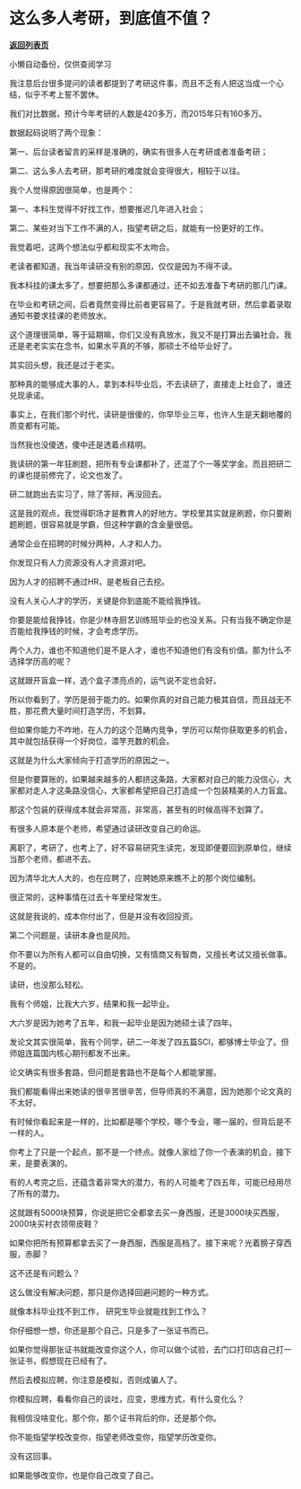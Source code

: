# 这么多人考研，到底值不值？

[**返回列表页**](/gzh/记忆承载3)

小懒自动备份，仅供查阅学习

我注意后台很多提问的读者都提到了考研这件事，而且不乏有人把这当成一个心结，似乎不考上誓不罢休。  

  

我们对比数据，预计今年考研的人数是420多万，而2015年只有160多万。

  

数据起码说明了两个现象：  

  

第一、后台读者留言的采样是准确的，确实有很多人在考研或者准备考研；

第二、这么多人去考研，那考研的难度就会变得很大，相较于以往。

  

我个人觉得原因很简单，也是两个：

  

第一、本科生觉得不好找工作，想要推迟几年进入社会；

第二、某些对当下工作不满的人，指望考研之后，就能有一份更好的工作。

  

我觉着吧，这两个想法似乎都和现实不太吻合。

  

老读者都知道，我当年读研没有别的原因，仅仅是因为不得不读。

  

我本科挂的课太多了，想要把那么多课都通过，还不如去准备下考研的那几门课。

  

在毕业和考研之间，后者竟然变得比前者更容易了。于是我就考研，然后拿着录取通知书要求挂课的老师放水。

  

这个道理很简单，等于延期嘛，你们又没有真放水，我又不是打算出去骗社会。我还是老老实实在念书，如果水平真的不够，那硕士不给毕业好了。

  

其实回头想，我还是过于老实。  

  

那种真的能够成大事的人，拿到本科毕业后，不去读研了，直接走上社会了，谁还兑现承诺。  

  

事实上，在我们那个时代，读研是很傻的，你早毕业三年，也许人生是天翻地覆的质变都有可能。  

  

当然我也没傻透，傻中还是透着点精明。  

  

我读研的第一年狂刷题，把所有专业课都补了，还混了个一等奖学金。而且把研二的课也提前修完了，论文也发了。

  

研二就跑出去实习了，除了答辩，再没回去。  

  

这是我的观点，我觉得职场才是教育人的好地方。学校里其实就是刷题，你只要刷题刷题，很容易就是学霸，但这种学霸的含金量很低。

  

通常企业在招聘的时候分两种，人才和人力。  

  

你发现只有人力资源没有人才资源对吧。  

  

因为人才的招聘不通过HR，是老板自己去挖。  

  

没有人关心人才的学历，关键是你到底能不能给我挣钱。  

  

你要是能给我挣钱，你是少林寺厨艺训练班毕业的也没关系。只有当我不确定你是否能给我挣钱的时候，才会考虑学历。

  

两个人力，谁也不知道他们是不是人才，谁也不知道他们有没有价值。那为什么不选择学历高的呢？

  

这就跟开盲盒一样，选个盒子漂亮点的，运气说不定也会好。

  

所以你看到了，学历是弱于能力的。如果你真的对自己能力极其自信，而且战无不胜，那花费大量时间打造学历，不划算。  

  

但如果你能力不咋地，在人力的这个范畴内竞争，学历可以帮你获取更多的机会，其中就包括获得一个好岗位，滥竽充数的机会。  

  

这就是为什么大家倾向于打造学历的原因之一。  

  

但是你要算账的，如果越来越多的人都挤这条路，大家都对自己的能力没信心，大家都对走人才这条路没信心，大家都希望把自己打造成一个包装精美的人力盲盒。  

  

那这个包装的获得成本就会非常高，非常高，甚至有的时候高得不划算了。

  

有很多人原本是个老师，希望通过读研改变自己的命运。

  

离职了，考研了，也考上了，好不容易研究生读完，发现即便要回到原单位，继续当那个老师，都进不去。  

  

因为清华北大人大的，也在应聘了，应聘她原来瞧不上的那个岗位编制。

  

很正常的，这种事情在过去十年里经常发生。  

  

这就是我说的，成本你付出了，但是并没有收回投资。  

  

第二个问题是，读研本身也是风险。  

  

你不要以为所有人都可以自由切换，又有情商又有智商，又擅长考试又擅长做事。不是的。  

  

读研，也没那么轻松。  

  

我有个师姐，比我大六岁，结果和我一起毕业。

  

大六岁是因为她考了五年，和我一起毕业是因为她硕士读了四年。

  

发论文其实很简单，我有个同学，研二一年发了四五篇SCI，都够博士毕业了。但师姐连篇国内核心期刊都发不出来。

  

论文确实有很多套路，但问题是套路也不是每个人都能掌握。

  

我们都能看得出来她读的很辛苦很辛苦，但导师真的不满意，因为她那个论文真的不太好。

  

有时候你看起来是一样的，比如都是哪个学校，哪个专业，哪一届的，但背后是不一样的人。

  

你考上了只是一个起点，那不是一个终点。就像人家给了你一个表演的机会，接下来，是要表演的。

  

有的人考完之后，还蕴含着非常大的潜力，有的人可能考了四五年，可能已经用尽了所有的潜力。  

  

这就跟有5000块预算，你说是把它全都拿去买一身西服，还是3000块买西服，2000块买衬衣领带皮鞋？  

  

如果你把所有预算都拿去买了一身西服，西服是高档了。接下来呢？光着膀子穿西服，赤脚？  

  

这不还是有问题么？

  

这么做没有解决问题，那只是你选择回避问题的一种方式。  

  

就像本科毕业找不到工作， 研究生毕业就能找到工作么？  

  

你仔细想一想，你还是那个自己，只是多了一张证书而已。

  

如果你觉得那张证书就能改变你这个人，你可以做个试验，去门口打印店自己打一张证书，假想现在已经有了。  

  

然后去模拟应聘，你注意是模拟，否则成骗人了。  

  

你模拟应聘，看看你自己的谈吐，应变，思维方式，有什么变化么？

  

我相信没啥变化，那个你，那个证书背后的你，还是那个你。  

  

你不能指望学校改变你，指望老师改变你，指望学历改变你。

  

没有这回事。  

  

如果能够改变你，也是你自己改变了自己。


